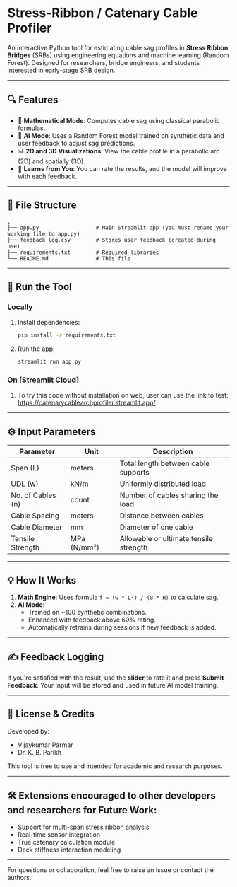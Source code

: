 
# Stress-Ribbon / Catenary Cable Profiler

An interactive Python tool for estimating cable sag profiles in **Stress Ribbon Bridges** (SRBs) using engineering equations and machine learning (Random Forest). Designed for researchers, bridge engineers, and students interested in early-stage SRB design.

---

## 🔍 Features

- 📐 **Mathematical Mode**: Computes cable sag using classical parabolic formulas.
- 🤖 **AI Mode**: Uses a Random Forest model trained on synthetic data and user feedback to adjust sag predictions.
- 📊 **2D and 3D Visualizations**: View the cable profile in a parabolic arc (2D) and spatially (3D).
- 🧠 **Learns from You**: You can rate the results, and the model will improve with each feedback.

---

## 📁 File Structure

```
.
├── app.py                  # Main Streamlit app (you must rename your working file to app.py)
├── feedback_log.csv        # Stores user feedback (created during use)
├── requirements.txt        # Required libraries
└── README.md               # This file
```

---

## 🚀 Run the Tool

### Locally
1. Install dependencies:
   ```bash
   pip install -r requirements.txt
   ```
2. Run the app:
   ```bash
   streamlit run app.py
   ```

### On [Streamlit Cloud]
1. To try this code without installation on web, user can use the link to test: https://catenarycablearchprofiler.streamlit.app/

---

## ⚙️ Input Parameters

| Parameter         | Unit       | Description                                 |
|------------------|------------|---------------------------------------------|
| Span (L)         | meters     | Total length between cable supports         |
| UDL (w)          | kN/m       | Uniformly distributed load                  |
| No. of Cables (n)| count      | Number of cables sharing the load           |
| Cable Spacing    | meters     | Distance between cables                     |
| Cable Diameter   | mm         | Diameter of one cable                       |
| Tensile Strength | MPa (N/mm²)| Allowable or ultimate tensile strength      |

---

## 💡 How It Works

1. **Math Engine**: Uses formula `f = (w * L²) / (8 * H)` to calculate sag.
2. **AI Mode**:
   - Trained on ~100 synthetic combinations.
   - Enhanced with feedback above 60% rating.
   - Automatically retrains during sessions if new feedback is added.

---

## ✍️ Feedback Logging

If you're satisfied with the result, use the **slider** to rate it and press **Submit Feedback**. Your input will be stored and used in future AI model training.

---

## 📜 License & Credits

Developed by:
- Vijaykumar Parmar
- Dr. K. B. Parikh 

This tool is free to use and intended for academic and research purposes.

---

## 🛠 Extensions encouraged to other developers and researchers for Future Work:

- Support for multi-span stress ribbon analysis
- Real-time sensor integration
- True catenary calculation module
- Deck stiffness interaction modeling

---

For questions or collaboration, feel free to raise an issue or contact the authors.
